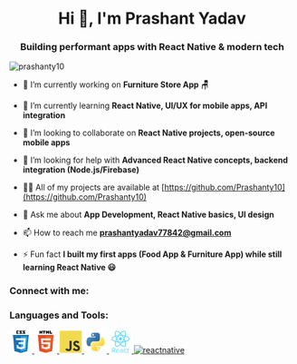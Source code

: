 <h1 align="center">Hi 👋, I'm Prashant Yadav</h1>
<h3 align="center">Building performant apps with React Native & modern tech</h3>

<p align="left"> <img src="https://komarev.com/ghpvc/?username=prashanty10&label=Profile%20views&color=0e75b6&style=flat" alt="prashanty10" /> </p>

- 🔭 I’m currently working on **Furniture Store App 🪑**

- 🌱 I’m currently learning **React Native, UI/UX for mobile apps, API integration**

- 👯 I’m looking to collaborate on **React Native projects, open-source mobile apps**

- 🤝 I’m looking for help with **Advanced React Native concepts, backend integration (Node.js/Firebase)**

- 👨‍💻 All of my projects are available at [https://github.com/Prashanty10](https://github.com/Prashanty10)

- 💬 Ask me about **App Development, React Native basics, UI design**

- 📫 How to reach me **prashantyadav77842@gmail.com**

- ⚡ Fun fact **I built my first apps (Food App & Furniture App) while still learning React Native 😃**

<h3 align="left">Connect with me:</h3>
<p align="left">
</p>

<h3 align="left">Languages and Tools:</h3>
<p align="left"> <a href="https://www.w3schools.com/css/" target="_blank" rel="noreferrer"> <img src="https://raw.githubusercontent.com/devicons/devicon/master/icons/css3/css3-original-wordmark.svg" alt="css3" width="40" height="40"/> </a> <a href="https://www.w3.org/html/" target="_blank" rel="noreferrer"> <img src="https://raw.githubusercontent.com/devicons/devicon/master/icons/html5/html5-original-wordmark.svg" alt="html5" width="40" height="40"/> </a> <a href="https://developer.mozilla.org/en-US/docs/Web/JavaScript" target="_blank" rel="noreferrer"> <img src="https://raw.githubusercontent.com/devicons/devicon/master/icons/javascript/javascript-original.svg" alt="javascript" width="40" height="40"/> </a> <a href="https://www.python.org" target="_blank" rel="noreferrer"> <img src="https://raw.githubusercontent.com/devicons/devicon/master/icons/python/python-original.svg" alt="python" width="40" height="40"/> </a> <a href="https://reactjs.org/" target="_blank" rel="noreferrer"> <img src="https://raw.githubusercontent.com/devicons/devicon/master/icons/react/react-original-wordmark.svg" alt="react" width="40" height="40"/> </a> <a href="https://reactnative.dev/" target="_blank" rel="noreferrer"> <img src="https://reactnative.dev/img/header_logo.svg" alt="reactnative" width="40" height="40"/> </a> </p>
